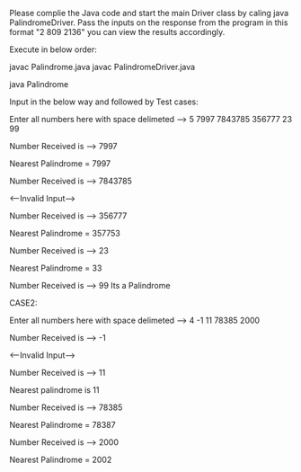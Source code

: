 Please complie the Java code and start the main Driver class by caling java PalindromeDriver.
Pass the inputs on the response from the program in this format "2 809 2136" you can view the results accordingly.

Execute in below order:

javac Palindrome.java
javac PalindromeDriver.java

java Palindrome

Input in the below way and followed by Test cases:

Enter all numbers here with space delimeted --> 5 7997 7843785 356777 23 99

Number Received is --> 7997


Nearest Palindrome = 7997

Number Received is --> 7843785

<--Invalid Input-->

Number Received is --> 356777


Nearest Palindrome = 357753

Number Received is --> 23


Nearest Palindrome = 33

Number Received is --> 99
Its a Palindrome


CASE2: 

Enter all numbers here with space delimeted --> 4 -1 11 78385 2000

Number Received is --> -1

<--Invalid Input-->

Number Received is --> 11

 Nearest palindrome is 11 

Number Received is --> 78385


Nearest Palindrome = 78387

Number Received is --> 2000


Nearest Palindrome = 2002
